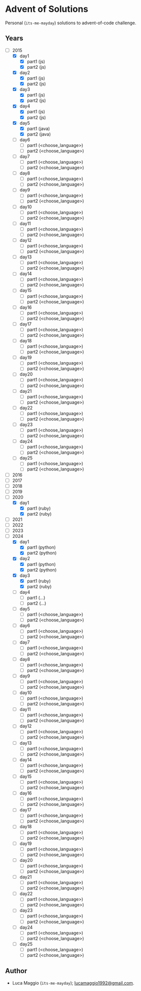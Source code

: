 # Advent of Solutions

Personal (`its-me-mayday`) solutions to advent-of-code challenge.

## Years
- [ ] 2015
  - [x] day1
    - [x] part1 (js)
    - [x] part2 (js)
  - [x] day2
    - [x] part1 (js)
    - [x] part2 (js)
  - [x] day3
    - [x] part1 (js)
    - [x] part2 (js)
  - [x] day4
    - [x] part1 (js)
    - [x] part2 (js)
  - [x] day5
    - [x] part1 (java)
    - [x] part2 (java)
  - [ ] day6
    - [ ] part1 (<choose_language>)
    - [ ] part2 (<choose_language>)
  - [ ] day7
    - [ ] part1 (<choose_language>)
    - [ ] part2 (<choose_language>)
  - [ ] day8
    - [ ] part1 (<choose_language>)
    - [ ] part2 (<choose_language>)
  - [ ] day9
    - [ ] part1 (<choose_language>)
    - [ ] part2 (<choose_language>)
  - [ ] day10
    - [ ] part1 (<choose_language>)
    - [ ] part2 (<choose_language>)
  - [ ] day11
    - [ ] part1 (<choose_language>)
    - [ ] part2 (<choose_language>)
  - [ ] day12
    - [ ] part1 (<choose_language>)
    - [ ] part2 (<choose_language>)
  - [ ] day13
    - [ ] part1 (<choose_language>)
    - [ ] part2 (<choose_language>)
  - [ ] day14
    - [ ] part1 (<choose_language>)
    - [ ] part2 (<choose_language>)
  - [ ] day15
    - [ ] part1 (<choose_language>)
    - [ ] part2 (<choose_language>)
  - [ ] day16
    - [ ] part1 (<choose_language>)
    - [ ] part2 (<choose_language>)
  - [ ] day17
    - [ ] part1 (<choose_language>)
    - [ ] part2 (<choose_language>)
  - [ ] day18
    - [ ] part1 (<choose_language>)
    - [ ] part2 (<choose_language>)
  - [ ] day19
    - [ ] part1 (<choose_language>)
    - [ ] part2 (<choose_language>)
  - [ ] day20
    - [ ] part1 (<choose_language>)
    - [ ] part2 (<choose_language>)
  - [ ] day21
    - [ ] part1 (<choose_language>)
    - [ ] part2 (<choose_language>)
  - [ ] day22
    - [ ] part1 (<choose_language>)
    - [ ] part2 (<choose_language>)
  - [ ] day23
    - [ ] part1 (<choose_language>)
    - [ ] part2 (<choose_language>)
  - [ ] day24
    - [ ] part1 (<choose_language>)
    - [ ] part2 (<choose_language>)
  - [ ] day25
    - [ ] part1 (<choose_language>)
    - [ ] part2 (<choose_language>)
- [ ] 2016
- [ ] 2017
- [ ] 2018
- [ ] 2019
- [ ] 2020
  - [x] day1
    - [x] part1 (ruby)
    - [x] part2 (ruby)
- [ ] 2021
- [ ] 2022
- [ ] 2023
- [ ] 2024
  - [x] day1
    - [x] part1 (python)
    - [x] part2 (python)
  - [x] day2
    - [x] part1 (python)
    - [x] part2 (python)
  - [x] day3
    - [x] part1 (ruby)
    - [x] part2 (ruby)
  - [ ] day4
    - [ ] part1 (...)
    - [ ] part2 (...)
  - [ ] day5
    - [ ] part1 (<choose_language>)
    - [ ] part2 (<choose_language>)
  - [ ] day6
    - [ ] part1 (<choose_language>)
    - [ ] part2 (<choose_language>)
  - [ ] day7
    - [ ] part1 (<choose_language>)
    - [ ] part2 (<choose_language>)
  - [ ] day8
    - [ ] part1 (<choose_language>)
    - [ ] part2 (<choose_language>)
  - [ ] day9
    - [ ] part1 (<choose_language>)
    - [ ] part2 (<choose_language>)
  - [ ] day10
    - [ ] part1 (<choose_language>)
    - [ ] part2 (<choose_language>)
  - [ ] day11
    - [ ] part1 (<choose_language>)
    - [ ] part2 (<choose_language>)
  - [ ] day12
    - [ ] part1 (<choose_language>)
    - [ ] part2 (<choose_language>)
  - [ ] day13
    - [ ] part1 (<choose_language>)
    - [ ] part2 (<choose_language>)
  - [ ] day14
    - [ ] part1 (<choose_language>)
    - [ ] part2 (<choose_language>)
  - [ ] day15
    - [ ] part1 (<choose_language>)
    - [ ] part2 (<choose_language>)
  - [ ] day16
    - [ ] part1 (<choose_language>)
    - [ ] part2 (<choose_language>)
  - [ ] day17
    - [ ] part1 (<choose_language>)
    - [ ] part2 (<choose_language>)
  - [ ] day18
    - [ ] part1 (<choose_language>)
    - [ ] part2 (<choose_language>)
  - [ ] day19
    - [ ] part1 (<choose_language>)
    - [ ] part2 (<choose_language>)
  - [ ] day20
    - [ ] part1 (<choose_language>)
    - [ ] part2 (<choose_language>)
  - [ ] day21
    - [ ] part1 (<choose_language>)
    - [ ] part2 (<choose_language>)
  - [ ] day22
    - [ ] part1 (<choose_language>)
    - [ ] part2 (<choose_language>)
  - [ ] day23
    - [ ] part1 (<choose_language>)
    - [ ] part2 (<choose_language>)
  - [ ] day24
    - [ ] part1 (<choose_language>)
    - [ ] part2 (<choose_language>)
  - [ ] day25
    - [ ] part1 (<choose_language>)
    - [ ] part2 (<choose_language>)

## Author
- Luca Maggio (`its-me-mayday`); lucamaggio1992@gmail.com.